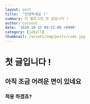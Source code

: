 ```yaml
---
layout: post
title:  "안녕하세요 !"
summary: 이 블로그의 첫 글입니다 !
author: coconut
date: '2020-10-15 09:42:00 +0900'
category: [jekyll]
thumbnail: /assets/img/posts/code.jpg
---
```


# 첫 글입니다 !

## 아직 조금 어려운 면이 있네요 

### 적응 하겠죠?